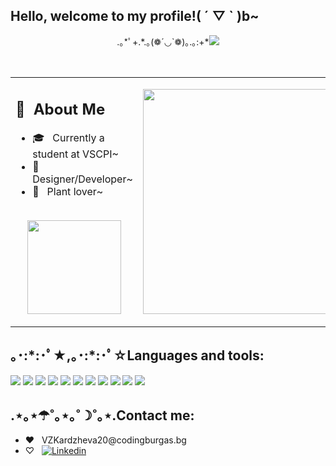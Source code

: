 ## Hello, welcome to my profile!( ´ ▽ ` )b~
<p align="center">
.｡*ﾟ+.*.｡(❁´◡`❁)｡.｡:+*<img src="https://komarev.com/ghpvc/?username=VZKardzheva20">
</p>
<table>
  <tr>
    <td>
      <h2> 🍋 &nbsp;About Me </h2>
       <ul>
        <li>🎓 &nbsp; Currently a student at VSCPI~</li>
        <li>🌸 &nbsp; Designer/Developer~</li>
        <li>🌿 &nbsp; Plant lover~</li>
       </ul>
       <p align="center">
         <br>
        <img height="150em" src="https://github-readme-stats.vercel.app/api?username=VZKardzheva20&hide=contribs,prs&theme=synthwave"/>
        </p>
    </td>
    <td>
     <p align="center">
        <img height="360em" src="https://data.whicdn.com/images/199519864/original.gif"/>
     </p>
    </td>
  </tr>
   </p>
      <br>
</table>
      <h2>｡･:*:･ﾟ★,｡･:*:･ﾟ☆Languages and tools:</h2>
      <p float="left">
      <img src="https://img.shields.io/badge/C%2B%2B-00599C?logo=cplusplus&logoColor=fff&style=for-the-badge"/>
      <img src="https://img.shields.io/badge/JavaScript-F7DF1E?logo=javascript&logoColor=000&style=for-the-badge"/>
      <img src="https://img.shields.io/badge/HTML5-E34F26?logo=html5&logoColor=fff&style=for-the-badge"/>
      <img src="https://img.shields.io/badge/CSS3-1572B6?logo=css3&logoColor=fff&style=for-the-badge"/>
      <img src="https://img.shields.io/badge/Microsoft%20Word-2B579A?logo=microsoftword&logoColor=fff&style=for-the-badge"/>
      <img src="https://img.shields.io/badge/Microsoft%20PowerPoint-B7472A?logo=microsoftpowerpoint&logoColor=fff&style=for-the-badge"/>
      <img src="https://img.shields.io/badge/Microsoft%20Excel-217346?logo=microsoftexcel&logoColor=fff&style=for-the-badge"/>
      <img src="https://img.shields.io/badge/Adobe%20Photoshop-31A8FF?logo=adobephotoshop&logoColor=fff&style=for-the-badge"/>
      <img src="https://img.shields.io/badge/Git-F05032?logo=git&logoColor=fff&style=for-the-badge"/>
      <img src="https://img.shields.io/badge/Krita-3BABFF?logo=krita&logoColor=fff&style=for-the-badge"/>
      <img src="https://img.shields.io/badge/GitHub-181717?logo=github&logoColor=fff&style=for-the-badge"/>
      </p>
    </div>
   </td>
  </tr>
  <h2>.⋆｡⋆☂˚｡⋆｡˚☽˚｡⋆.Contact me:</h2>
 <ul>
        <li>♥ &nbsp; VZKardzheva20@codingburgas.bg</li>
        <li>♡ &nbsp; <a href="https://www.linkedin.com/in/vanesa-kardzheva-244b26241"><img src="https://img.shields.io/badge/LinkedIn-0A66C2?logo=linkedin&logoColor=fff&style=for-the-badge" alt="Linkedin"></a></li>
